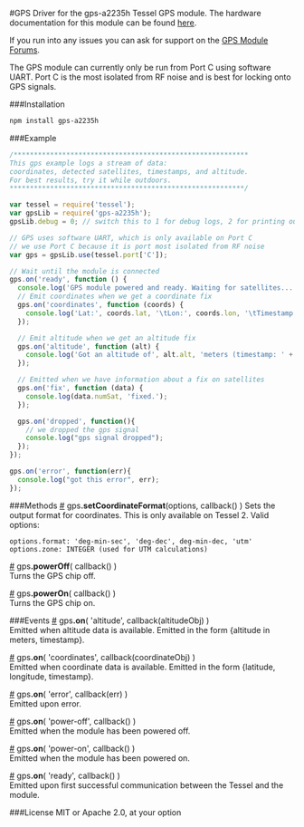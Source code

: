 #GPS
Driver for the gps-a2235h Tessel GPS module. The hardware documentation for this module can be found [here](https://github.com/tessel/hardware/blob/master/modules-overview.md#gps).

If you run into any issues you can ask for support on the [GPS Module Forums](http://forums.tessel.io/category/gps).

The GPS module can currently only be run from Port C using software UART. Port C is the most isolated from RF noise and is best for locking onto GPS signals. 

###Installation
```sh
npm install gps-a2235h
```

###Example
```js
/**********************************************************
This gps example logs a stream of data:
coordinates, detected satellites, timestamps, and altitude.
For best results, try it while outdoors.
**********************************************************/

var tessel = require('tessel');
var gpsLib = require('gps-a2235h');
gpsLib.debug = 0; // switch this to 1 for debug logs, 2 for printing out raw nmea messages

// GPS uses software UART, which is only available on Port C
// we use Port C because it is port most isolated from RF noise
var gps = gpsLib.use(tessel.port['C']); 

// Wait until the module is connected
gps.on('ready', function () {
  console.log('GPS module powered and ready. Waiting for satellites...');
  // Emit coordinates when we get a coordinate fix
  gps.on('coordinates', function (coords) {
    console.log('Lat:', coords.lat, '\tLon:', coords.lon, '\tTimestamp:', coords.timestamp);
  });

  // Emit altitude when we get an altitude fix
  gps.on('altitude', function (alt) {
    console.log('Got an altitude of', alt.alt, 'meters (timestamp: ' + alt.timestamp + ')');
  });

  // Emitted when we have information about a fix on satellites
  gps.on('fix', function (data) {
    console.log(data.numSat, 'fixed.');
  });

  gps.on('dropped', function(){
    // we dropped the gps signal
    console.log("gps signal dropped");
  });
});

gps.on('error', function(err){
  console.log("got this error", err);
});
```

###Methods
&#x20;<a href="#api-gps-setCoordinateFormat-options-callback-Sets-coordinate-output-notation" name="api-gps-setCoordinateFormat-options-callback-Sets-coordinate-output-notation">#</a> gps<b>.setCoordinateFormat</b>(options, callback() )
 Sets the output format for coordinates. This is only available on Tessel 2. Valid options:
 ```
 options.format: 'deg-min-sec', 'deg-dec', deg-min-dec, 'utm'
 options.zone: INTEGER (used for UTM calculations)
 ```
 
&#x20;<a href="#api-gps-powerOff-callback-Turns-the-GPS-chip-off" name="api-gps-powerOff-callback-Turns-the-GPS-chip-off">#</a> gps<b>.powerOff</b>( callback() )  
 Turns the GPS chip off.  

&#x20;<a href="#api-gps-powerOn-callback-Turns-the-GPS-chip-on" name="api-gps-powerOn-callback-Turns-the-GPS-chip-on">#</a> gps<b>.powerOn</b>( callback() )  
 Turns the GPS chip on.  


###Events
&#x20;<a href="#api-gps-on-altitude-callback-altitudeObj-Emitted-when-altitude-data-is-available-Emitted-in-the-form-altitude-in-meters-timestamp" name="api-gps-on-altitude-callback-altitudeObj-Emitted-when-altitude-data-is-available-Emitted-in-the-form-altitude-in-meters-timestamp">#</a> gps<b>.on</b>( 'altitude', callback(altitudeObj) )  
 Emitted when altitude data is available. Emitted in the form {altitude in meters, timestamp}.  

&#x20;<a href="#api-gps-on-coordinates-callback-coordinateObj-Emitted-when-coordinate-data-is-available-Emitted-in-the-form-latitude-longitude-timestamp" name="api-gps-on-coordinates-callback-coordinateObj-Emitted-when-coordinate-data-is-available-Emitted-in-the-form-latitude-longitude-timestamp">#</a> gps<b>.on</b>( 'coordinates', callback(coordinateObj) )  
 Emitted when coordinate data is available. Emitted in the form {latitude, longitude, timestamp}.  

&#x20;<a href="#api-gps-on-error-callback-err-Emitted-upon-error" name="api-gps-on-error-callback-err-Emitted-upon-error">#</a> gps<b>.on</b>( 'error', callback(err) )  
 Emitted upon error.  

&#x20;<a href="#api-gps-on-power-off-callback-Emitted-when-the-module-has-been-powered-off" name="api-gps-on-power-off-callback-Emitted-when-the-module-has-been-powered-off">#</a> gps<b>.on</b>( 'power-off', callback() )  
 Emitted when the module has been powered off.  

&#x20;<a href="#api-gps-on-power-on-callback-Emitted-when-the-module-has-been-powered-on" name="api-gps-on-power-on-callback-Emitted-when-the-module-has-been-powered-on">#</a> gps<b>.on</b>( 'power-on', callback() )  
 Emitted when the module has been powered on.  

&#x20;<a href="#api-gps-on-ready-callback-Emitted-upon-first-successful-communication-between-the-Tessel-and-the-module" name="api-gps-on-ready-callback-Emitted-upon-first-successful-communication-between-the-Tessel-and-the-module">#</a> gps<b>.on</b>( 'ready', callback() )  
 Emitted upon first successful communication between the Tessel and the module.  


###License
MIT or Apache 2.0, at your option